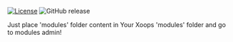[![License](https://img.shields.io/github/license/XoopsModulesFromMekDrop/pcdatabase.svg?maxAge=2592000)](License.txt) ![GitHub release](https://img.shields.io/github/release/XoopsModulesFromMekDrop/pcdatabase.svg?maxAge=2592000)

Just place 'modules' folder content in Your Xoops 'modules' folder and go to modules admin! 
